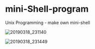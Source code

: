 # mini-Shell-program
Unix Programming - make own mini-shell

![20190318_231140](https://user-images.githubusercontent.com/32799078/54536250-aebc1680-49d3-11e9-98a3-471a601d647f.png)


![20190318_231449](https://user-images.githubusercontent.com/32799078/54536249-ae238000-49d3-11e9-9860-c1fea5717efa.png)
